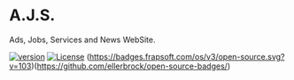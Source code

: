 # A.J.S.

Ads, Jobs, Services and News WebSite.

[![version](https://img.shields.io/badge/version-1.0-green.svg)](https://github.com/Valentin9003/AJS) [![License](https://img.shields.io/badge/License-Apache%202.0-blue.svg)](https://opensource.org/licenses/Apache-2.0) (https://badges.frapsoft.com/os/v3/open-source.svg?v=103)(https://github.com/ellerbrock/open-source-badges/) 
